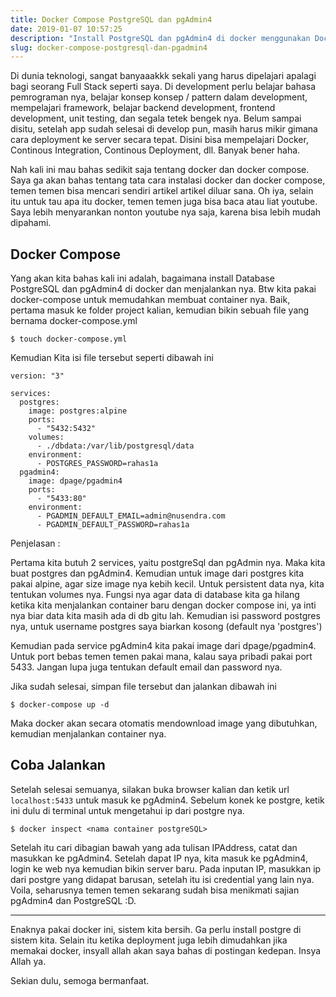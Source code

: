 ```yaml
---
title: Docker Compose PostgreSQL dan pgAdmin4
date: 2019-01-07 10:57:25
description: "Install PostgreSQL dan pgAdmin4 di docker menggunakan Docker Compose."
slug: docker-compose-postgresql-dan-pgadmin4
---
```


Di dunia teknologi, sangat banyaaakkk sekali yang harus dipelajari apalagi bagi seorang Full Stack seperti saya. Di development perlu belajar bahasa pemrograman nya, belajar konsep konsep / pattern dalam development, mempelajari framework, belajar backend development, frontend development, unit testing, dan segala tetek bengek nya. Belum sampai disitu, setelah app sudah selesai di develop pun, masih harus mikir gimana cara deployment ke server secara tepat. Disini bisa mempelajari Docker, Continous Integration, Continous Deployment, dll. Banyak bener haha.

Nah kali ini mau bahas sedikit saja tentang docker dan docker compose. Saya ga akan bahas tentang tata cara instalasi docker dan docker compose, temen temen bisa mencari sendiri artikel artikel diluar sana. Oh iya, selain itu untuk tau apa itu docker, temen temen juga bisa baca atau liat youtube. Saya lebih menyarankan nonton youtube nya saja, karena bisa lebih mudah dipahami.

## Docker Compose
Yang akan kita bahas kali ini adalah, bagaimana install Database PostgreSQL dan pgAdmin4 di docker dan menjalankan nya. Btw kita pakai docker-compose untuk memudahkan membuat container nya. Baik, pertama masuk ke folder project kalian, kemudian bikin sebuah file yang bernama docker-compose.yml

```
$ touch docker-compose.yml
```

Kemudian Kita isi file tersebut seperti dibawah ini

```
version: "3"

services:
  postgres:
    image: postgres:alpine
    ports:
      - "5432:5432"
    volumes:
      - ./dbdata:/var/lib/postgresql/data
    environment:
      - POSTGRES_PASSWORD=rahas1a
  pgadmin4:
    image: dpage/pgadmin4
    ports:
      - "5433:80"
    environment:
      - PGADMIN_DEFAULT_EMAIL=admin@nusendra.com
      - PGADMIN_DEFAULT_PASSWORD=rahas1a
```

Penjelasan :

Pertama kita butuh 2 services, yaitu postgreSql dan pgAdmin nya. Maka kita buat postgres dan pgAdmin4. Kemudian untuk image dari postgres kita pakai alpine, agar size image nya kebih kecil. Untuk persistent data nya, kita tentukan volumes nya. Fungsi nya agar data di database kita ga hilang ketika kita menjalankan container baru dengan docker compose ini, ya inti nya biar data kita masih ada di db gitu lah. Kemudian isi password postgres nya, untuk username postgres saya biarkan kosong (default nya 'postgres')

Kemudian pada service pgAdmin4 kita pakai image dari dpage/pgadmin4. Untuk port bebas temen temen pakai mana, kalau saya pribadi pakai port 5433. Jangan lupa juga tentukan default email dan password nya.

Jika sudah selesai, simpan file tersebut dan jalankan dibawah ini

```
$ docker-compose up -d
```

Maka docker akan secara otomatis mendownload image yang dibutuhkan, kemudian menjalankan container nya.

## Coba Jalankan

Setelah selesai semuanya, silakan buka browser kalian dan ketik url `localhost:5433` untuk masuk ke pgAdmin4. Sebelum konek ke postgre, ketik ini dulu di terminal untuk mengetahui ip dari postgre nya.

```
$ docker inspect <nama container postgreSQL>
```

Setelah itu cari dibagian bawah yang ada tulisan IPAddress, catat dan masukkan ke pgAdmin4. Setelah dapat IP nya, kita masuk ke pgAdmin4, login ke web nya kemudian bikin server baru. Pada inputan IP, masukkan ip dari postgre yang didapat barusan, setelah itu isi credential yang lain nya. Voila, seharusnya temen temen sekarang sudah bisa menikmati sajian pgAdmin4 dan PostgreSQL :D.

<hr/>

Enaknya pakai docker ini, sistem kita bersih. Ga perlu install postgre di sistem kita. Selain itu ketika deployment juga lebih dimudahkan jika memakai docker, insyall allah akan saya bahas di postingan kedepan. Insya Allah ya.

Sekian dulu, semoga bermanfaat.
